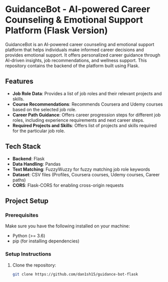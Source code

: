 # GuidanceBot - AI-powered Career Counseling & Emotional Support Platform (Flask Version)

GuidanceBot is an AI-powered career counseling and emotional support platform that helps individuals make informed career decisions and provides emotional support. It offers personalized career guidance through AI-driven insights, job recommendations, and wellness support. This repository contains the backend of the platform built using Flask.

## Features
- **Job Role Data**: Provides a list of job roles and their relevant projects and skills.
- **Course Recommendations**: Recommends Coursera and Udemy courses based on the selected job role.
- **Career Path Guidance**: Offers career progression steps for different job roles, including experience requirements and next career steps.
- **Required Projects and Skills**: Offers list of projects and skills required for the particular job role.

## Tech Stack
- **Backend**: Flask
- **Data Handling**: Pandas
- **Text Matching**: FuzzyWuzzy for fuzzy matching job role keywords
- **Dataset**: CSV files (Profiles, Coursera courses, Udemy courses, Career paths)
- **CORS**: Flask-CORS for enabling cross-origin requests

## Project Setup

### Prerequisites
Make sure you have the following installed on your machine:
- Python (>= 3.6)
- pip (for installing dependencies)

### Setup Instructions

1. Clone the repository:

   ```bash
   git clone https://github.com/dan1sh15/guidance-bot-flask
